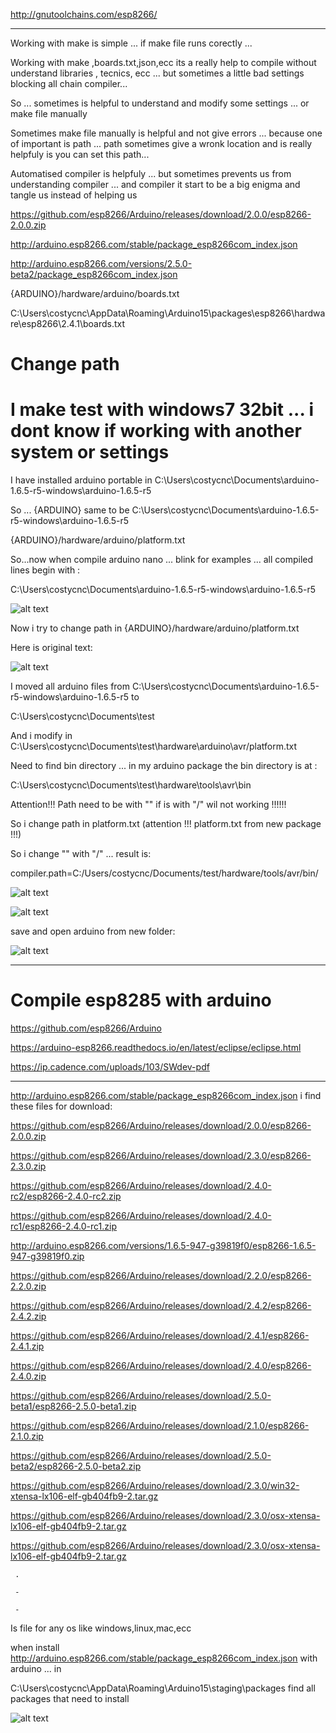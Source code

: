 http://gnutoolchains.com/esp8266/

-------------------------------------------------------------------

Working with make is simple ... if make file runs corectly ... 

Working with make ,boards.txt,json,ecc its a really help to compile without understand libraries , tecnics, ecc ... but sometimes a little bad settings blocking all chain compiler...

So ... sometimes is helpful to understand and modify some settings ... or make file manually 

Sometimes make file manually is helpful and not give errors ... because one of important is path ... path sometimes give a wronk location and is really helpfuly is you can set this path...

Automatised compiler is helpfuly ... but sometimes prevents us from understanding compiler ... and compiler it start to be a big enigma and tangle us instead of helping us

https://github.com/esp8266/Arduino/releases/download/2.0.0/esp8266-2.0.0.zip

http://arduino.esp8266.com/stable/package_esp8266com_index.json

http://arduino.esp8266.com/versions/2.5.0-beta2/package_esp8266com_index.json

{ARDUINO}/hardware/arduino/boards.txt

C:\Users\costycnc\AppData\Roaming\Arduino15\packages\esp8266\hardware\esp8266\2.4.1\boards.txt

# Change path

# I make test with windows7 32bit ... i dont know if working with another system or settings

I have installed arduino portable in C:\Users\costycnc\Documents\arduino-1.6.5-r5-windows\arduino-1.6.5-r5

So ... {ARDUINO} same to be C:\Users\costycnc\Documents\arduino-1.6.5-r5-windows\arduino-1.6.5-r5

{ARDUINO}/hardware/arduino/platform.txt

So...now when compile arduino nano ... blink for examples ... all compiled lines begin with :

C:\Users\costycnc\Documents\arduino-1.6.5-r5-windows\arduino-1.6.5-r5

![alt text](https://github.com/costycnc/test-compile-esp8285/blob/master/boards/1.jpg)

Now i try to change path in {ARDUINO}/hardware/arduino/platform.txt

Here is original text:

![alt text](https://github.com/costycnc/test-compile-esp8285/blob/master/boards/2.jpg)

I moved all arduino files from C:\Users\costycnc\Documents\arduino-1.6.5-r5-windows\arduino-1.6.5-r5 to

C:\Users\costycnc\Documents\test

And i modify in C:\Users\costycnc\Documents\test\hardware\arduino\avr/platform.txt

Need to find bin directory ... in my arduino package the bin directory is at :

C:\Users\costycnc\Documents\test\hardware\tools\avr\bin

Attention!!! Path need to be with "\" if is with "/" wil not working !!!!!!

So i change path in platform.txt (attention !!! platform.txt from new package !!!)

So i change "\" with "/" ... result is:

compiler.path=C:/Users/costycnc/Documents/test/hardware/tools/avr/bin/

![alt text](https://github.com/costycnc/test-compile-esp8285/blob/master/boards/3a.jpg)

![alt text](https://github.com/costycnc/test-compile-esp8285/blob/master/boards/4.jpg)

save and open arduino from new folder:

![alt text](https://github.com/costycnc/test-compile-esp8285/blob/master/boards/5.jpg)

---------------------------------------------------------------------------

# Compile esp8285 with arduino

https://github.com/esp8266/Arduino

https://arduino-esp8266.readthedocs.io/en/latest/eclipse/eclipse.html

https://ip.cadence.com/uploads/103/SWdev-pdf

--------------------------------------------------------------------------------------------

http://arduino.esp8266.com/stable/package_esp8266com_index.json i find these files for download:

  https://github.com/esp8266/Arduino/releases/download/2.0.0/esp8266-2.0.0.zip

   https://github.com/esp8266/Arduino/releases/download/2.3.0/esp8266-2.3.0.zip

   https://github.com/esp8266/Arduino/releases/download/2.4.0-rc2/esp8266-2.4.0-rc2.zip

   https://github.com/esp8266/Arduino/releases/download/2.4.0-rc1/esp8266-2.4.0-rc1.zip

   http://arduino.esp8266.com/versions/1.6.5-947-g39819f0/esp8266-1.6.5-947-g39819f0.zip

   https://github.com/esp8266/Arduino/releases/download/2.2.0/esp8266-2.2.0.zip

   https://github.com/esp8266/Arduino/releases/download/2.4.2/esp8266-2.4.2.zip

   https://github.com/esp8266/Arduino/releases/download/2.4.1/esp8266-2.4.1.zip

   https://github.com/esp8266/Arduino/releases/download/2.4.0/esp8266-2.4.0.zip

   https://github.com/esp8266/Arduino/releases/download/2.5.0-beta1/esp8266-2.5.0-beta1.zip
     
   https://github.com/esp8266/Arduino/releases/download/2.1.0/esp8266-2.1.0.zip
     
   https://github.com/esp8266/Arduino/releases/download/2.5.0-beta2/esp8266-2.5.0-beta2.zip
     
   https://github.com/esp8266/Arduino/releases/download/2.3.0/win32-xtensa-lx106-elf-gb404fb9-2.tar.gz
     
   https://github.com/esp8266/Arduino/releases/download/2.3.0/osx-xtensa-lx106-elf-gb404fb9-2.tar.gz
     
   https://github.com/esp8266/Arduino/releases/download/2.3.0/osx-xtensa-lx106-elf-gb404fb9-2.tar.gz
     
     .
     
     -
     
     -
     
   Is file for any os like windows,linux,mac,ecc
     
   when install http://arduino.esp8266.com/stable/package_esp8266com_index.json with arduino ... in 
   
   C:\Users\costycnc\AppData\Roaming\Arduino15\staging\packages find all packages that need to install
   
   
![alt text](https://github.com/costycnc/test-compile-esp8285/blob/master/boards/x1.jpg)
     
     
     
     
     
     
     
     





























